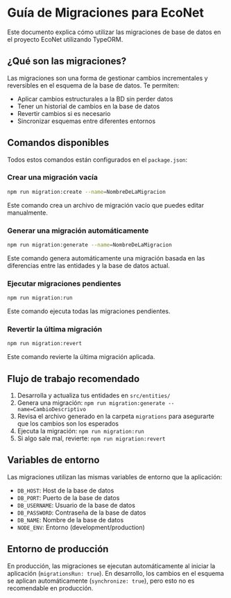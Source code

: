 # Guía de Migraciones para EcoNet

Este documento explica cómo utilizar las migraciones de base de datos en el proyecto EcoNet utilizando TypeORM.

## ¿Qué son las migraciones?

Las migraciones son una forma de gestionar cambios incrementales y reversibles en el esquema de la base de datos. Te permiten:
- Aplicar cambios estructurales a la BD sin perder datos
- Tener un historial de cambios en la base de datos
- Revertir cambios si es necesario
- Sincronizar esquemas entre diferentes entornos

## Comandos disponibles

Todos estos comandos están configurados en el `package.json`:

### Crear una migración vacía
```bash
npm run migration:create --name=NombreDeLaMigracion
```
Este comando crea un archivo de migración vacío que puedes editar manualmente.

### Generar una migración automáticamente
```bash
npm run migration:generate --name=NombreDeLaMigracion
```
Este comando genera automáticamente una migración basada en las diferencias entre las entidades y la base de datos actual.

### Ejecutar migraciones pendientes
```bash
npm run migration:run
```
Este comando ejecuta todas las migraciones pendientes.

### Revertir la última migración
```bash
npm run migration:revert
```
Este comando revierte la última migración aplicada.

## Flujo de trabajo recomendado

1. Desarrolla y actualiza tus entidades en `src/entities/`
2. Genera una migración: `npm run migration:generate --name=CambioDescriptivo`
3. Revisa el archivo generado en la carpeta `migrations` para asegurarte que los cambios son los esperados
4. Ejecuta la migración: `npm run migration:run`
5. Si algo sale mal, revierte: `npm run migration:revert`

## Variables de entorno

Las migraciones utilizan las mismas variables de entorno que la aplicación:

- `DB_HOST`: Host de la base de datos
- `DB_PORT`: Puerto de la base de datos 
- `DB_USERNAME`: Usuario de la base de datos
- `DB_PASSWORD`: Contraseña de la base de datos
- `DB_NAME`: Nombre de la base de datos
- `NODE_ENV`: Entorno (development/production)

## Entorno de producción

En producción, las migraciones se ejecutan automáticamente al iniciar la aplicación
(`migrationsRun: true`). En desarrollo, los cambios en el esquema se aplican automáticamente
(`synchronize: true`), pero esto no es recomendable en producción.